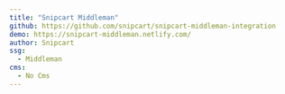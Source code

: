 ```yaml
---
title: "Snipcart Middleman"
github: https://github.com/snipcart/snipcart-middleman-integration
demo: https://snipcart-middleman.netlify.com/
author: Snipcart
ssg:
  - Middleman
cms:
  - No Cms
---
```

